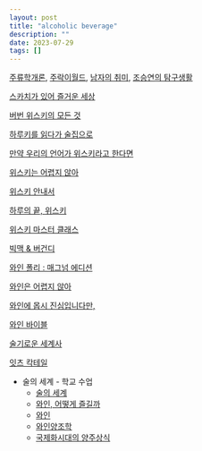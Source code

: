 ```yaml
---
layout: post
title: "alcoholic beverage"
description: ""
date: 2023-07-29
tags: []
---
```


<a href="https://www.youtube.com/@juryuhak">주류학개론</a>, <a href="https://www.youtube.com/playlist?list=PL0NUN1E_oXsxaUgqk9DZLUvjHsWh3SA9s">주락이월드</a>, <a href="https://www.youtube.com/@mans_hobby">남자의 취미</a>, <a href="https://www.youtube.com/@Tamgu">조승연의 탐구생활</a>

<a href="https://www.yes24.com/Product/Goods/119847818">스카치가 있어 즐거운 세상</a>

<a href="https://www.yes24.com/Product/Goods/90178615">버번 위스키의 모든 것</a>

<a href="https://www.yes24.com/Product/Goods/64573075">하루키를 읽다가 술집으로</a>

<a href="https://www.yes24.com/Product/Goods/90954147">만약 우리의 언어가 위스키라고 한다면</a>

<a href="https://www.yes24.com/Product/Goods/62100001">위스키는 어렵지 않아</a>

<a href="https://www.yes24.com/Product/Goods/106028445">위스키 안내서</a>

<a href="https://www.yes24.com/Product/Goods/80740515">하루의 끝, 위스키</a>

<a href="https://www.yes24.com/Product/Goods/104692158">위스키 마스터 클래스</a>

<a href="https://www.yes24.com/Product/Goods/117106902">빅맥 & 버건디</a>

<a href="https://www.yes24.com/Product/Goods/85112383">와인 폴리 : 매그넘 에디션</a>

<a href="https://www.yes24.com/Product/Goods/78582630">와인은 어렵지 않아</a>

<a href="https://www.yes24.com/Product/Goods/97966164">와인에 몹시 진심입니다만,</a>

<a href="https://www.yes24.com/Product/Goods/105625642">와인 바이블</a>

<a href="https://www.yes24.com/Product/Goods/120166679">술기로운 세계사</a>

<a href="https://www.yes24.com/Product/Goods/119709979">잇츠 칵테일</a>

* 술의 세계 - 학교 수업
    * <a href="https://www.yes24.com/Product/Goods/14638958">술의 세계</a>
    * <a href="https://www.yes24.com/Product/Goods/2176528">와인, 어떻게 즐길까</a>
    * <a href="https://www.yes24.com/Product/Goods/118068208">와인</a>
    * <a href="https://www.yes24.com/Product/Goods/3608008">와인양조학</a>
    * <a href="https://product.kyobobook.co.kr/detail/S000001368193">국제화시대의 양주상식</a>
